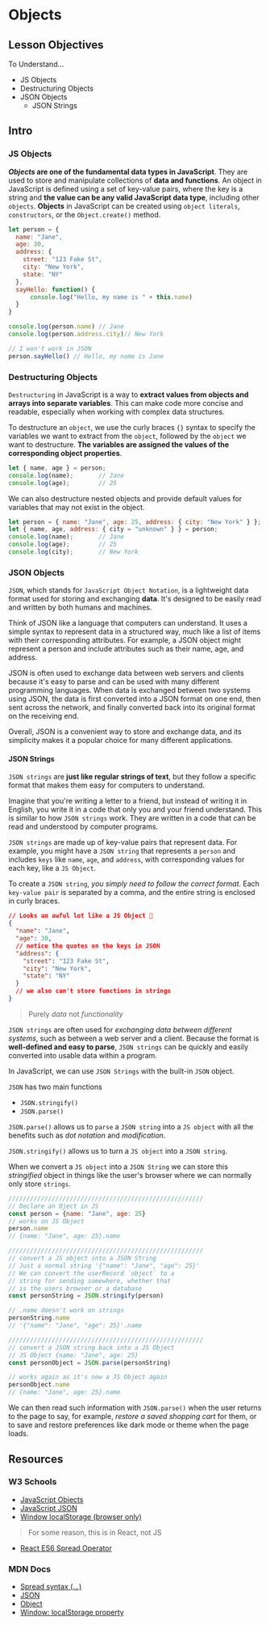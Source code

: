 # Objects

## Lesson Objectives

To Understand...

- JS Objects
- Destructuring Objects
- JSON Objects
  - JSON Strings

## Intro

### JS Objects

***Objects* are one of the fundamental data types in JavaScript**. They are used to store and manipulate collections of **data and functions**. An object in JavaScript is defined using a set of key-value pairs, where the key is a string and **the value can be any valid JavaScript data type**, including other `objects`. **Objects** in JavaScript can be created using `object literals`, `constructors`, or the `Object.create()` method.

```js
let person = {
  name: "Jane",
  age: 30,
  address: {
    street: "123 Fake St",
    city: "New York",
    state: "NY"
  },
  sayHello: function() {
      console.log("Hello, my name is " + this.name)
  }
}

console.log(person.name) // Jane
console.log(person.address.city)// New York

// I won't work in JSON
person.sayHello() // Hello, my name is Jane
```

### Destructuring Objects

`Destructuring` in JavaScript is a way to **extract values from objects and arrays into separate variables**. This can make code more concise and readable, especially when working with complex data structures.

To destructure an `object`, we use the curly braces `{}` syntax to specify the variables we want to extract from the `object`, followed by the `object` we want to destructure. **The variables are assigned the values of the corresponding object properties**.

```js
let { name, age } = person;
console.log(name);       // Jane
console.log(age);        // 25

```

We can also destructure nested objects and provide default values for variables that may not exist in the object.

```js
let person = { name: "Jane", age: 25, address: { city: "New York" } };
let { name, age, address: { city = "unknown" } } = person;
console.log(name);       // Jane
console.log(age);        // 25
console.log(city);       // New York
```

### JSON Objects

`JSON`, which stands for `JavaScript Object Notation`, is a lightweight data format used for storing and exchanging **data**. It's designed to be easily read and written by both humans and machines.

Think of JSON like a language that computers can understand. It uses a simple syntax to represent data in a structured way, much like a list of items with their corresponding attributes. For example, a JSON object might represent a person and include attributes such as their name, age, and address.

JSON is often used to exchange data between web servers and clients because it's easy to parse and can be used with many different programming languages. When data is exchanged between two systems using JSON, the data is first converted into a JSON format on one end, then sent across the network, and finally converted back into its original format on the receiving end.

Overall, JSON is a convenient way to store and exchange data, and its simplicity makes it a popular choice for many different applications.

#### JSON Strings

`JSON strings` are **just like regular strings of text**, but they follow a specific format that makes them easy for computers to understand.

Imagine that you're writing a letter to a friend, but instead of writing it in English, you write it in a code that only you and your friend understand. This is similar to how `JSON strings` work. They are written in a code that can be read and understood by computer programs.

`JSON strings` are made up of key-value pairs that represent data. For example, you might have a `JSON string` that represents a `person` and includes `keys` like `name`, `age`, and `address`, with corresponding values for each key, like a `JS Object`.

To create a `JSON string`, *you simply need to follow the correct format*. Each `key-value pair` is separated by a comma, and the entire string is enclosed in curly braces.

```json
// Looks an awful lot like a JS Object 🧐
{
  "name": "Jane",
  "age": 30,
  // notice the quotes on the keys in JSON
  "address": {
    "street": "123 Fake St",
    "city": "New York",
    "state": "NY"
  }
  // we also can't store functions in strings
}
```

> Purely *data* not *functionality*

`JSON strings` are often used for *exchanging data between different systems*, such as between a web server and a client. Because the format is **well-defined and easy to parse**, `JSON strings` can be quickly and easily converted into usable data within a program.

In JavaScript, we can use `JSON Strings` with the built-in `JSON` object.

`JSON` has two main functions

- `JSON.stringify()`
- `JSON.parse()`

`JSON.parse()` allows us to `parse` a `JSON string` into a `JS object` with all the benefits such as *dot notation* and *modification*.

`JSON.stringify()` allows us to turn a `JS object` into a `JSON string`.

When we convert a `JS object` into a `JSON String` we can store this *stringified* object in things like the user's browser where we can normally only store `strings`.


```js
//////////////////////////////////////////////////////
// Declare an Oject in JS
const person = {name: "Jane", age: 25}
// works on JS Object
person.name 
// {name: "Jane", age: 25}.name

//////////////////////////////////////////////////////
// convert a JS object into a JSON String
// Just a normal string '{"name": "Jane", "age": 25}'
// We can convert the userRecord `object` to a 
// string for sending somewhere, whether that 
// is the users browser or a database
const personString = JSON.stringify(person)

// .name doesn't work on strings
personString.name 
// '{"name": "Jane", "age": 25}'.name

//////////////////////////////////////////////////////
// convert a JSON string back into a JS Object
// JS Object {name: "Jane", age: 25}
const personObject = JSON.parse(personString) 

// works again as it's now a JS Object again
personObject.name 
// {name: "Jane", age: 25}.name
```

We can then read such information with `JSON.parse()` when the user returns to the page to say, for example, *restore a saved shopping cart* for them, or to save and restore preferences like dark mode or theme when the page loads.

## Resources

### W3 Schools

- [JavaScript Objects](https://www.w3schools.com/js/js_objects.asp)
- [JavaScript JSON](https://www.w3schools.com/js/js_json.asp)
- [Window localStorage (browser only)](https://www.w3schools.com/jsref/prop_win_localstorage.asp)
> For some reason, this is in React, not JS
- [React ES6 Spread Operator](https://www.w3schools.com/react/react_es6_spread.asp) 

### MDN Docs

- [Spread syntax (...)](https://developer.mozilla.org/en-US/docs/Web/JavaScript/Reference/Operators/Spread_syntax)
- [JSON](https://developer.mozilla.org/en-US/docs/Web/JavaScript/Reference/Global_Objects/JSON)
- [Object](https://developer.mozilla.org/en-US/docs/Web/JavaScript/Reference/Global_Objects/Object)
- [Window: localStorage property](https://developer.mozilla.org/en-US/docs/Web/API/Window/localStorage)